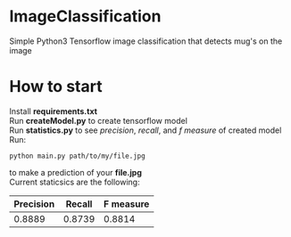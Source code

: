 # ImageClassification
Simple Python3 Tensorflow image classification that detects mug's on the image

# How to start  
Install __requirements.txt__  
Run __createModel.py__ to create tensorflow model  
Run __statistics.py__ to see _precision_, _recall_, and _f measure_ of created model   
Run:
```
python main.py path/to/my/file.jpg
```  
to make a prediction of your __file.jpg__  
Current staticsics are the following:  

| Precision | Recall | F measure |
| --------- | ------ | --------- |
| 0.8889    | 0.8739 | 0.8814    |

